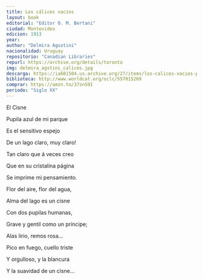 ```yaml
---
title: Los cálices vacíos
layout: book
editorial: "Editor O. M. Bertani"
ciudad: Montevideo
edicion: 1913
year: 
author: "Delmira Agustini"
nacionalidad: Uruguay
repositorio: "Canadian Libraries"
repurl: https://archive.org/details/toronto
img: delmira_agstini_calices.jpg
descarga: https://ia601504.us.archive.org/27/items/los-calices-vacios-poesias/Los%20c%C3%A1lices%20vac%C3%ADos%3B%20poes%C3%ADas.pdf
biblioteca: http://www.worldcat.org/oclc/557015269
comprar: https://amzn.to/37snS9I
periodo: "Siglo XX"
---
```

 
El Cisne

Pupila azul de mi parque 

Es el sensitivo espejo

De un lago claro, muy claro!

Tan claro que á veces creo 

Que en su cristalina página

Se imprime mi pensamiento.


Flor del aire, flor del agua,

Alma del lago es un cisne 

Con dos pupilas humanas,

Grave y gentil como un príncipe; 

Alas lirio, remos rosa...

Pico en fuego, cuello triste 

Y orgulloso, y la blancura 

Y la suavidad de un cisne...

